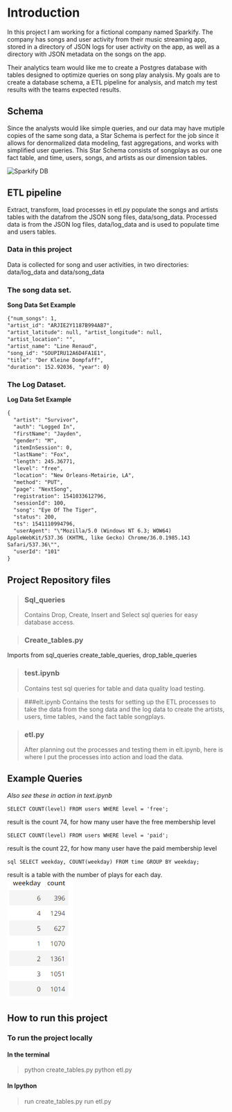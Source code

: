 # Introduction
In this project I am working for a fictional company named Sparkify. The company has songs and user activity from their music streaming app, stored in a directory of JSON logs for user activity on the app, as well as a directory with JSON metadata on the songs on the app. 

Their analytics team would like me to create a Postgres database with tables designed to optimize queries on song play analysis. My goals are to create a database schema, a ETL pipeline for analysis, and match my test results with the teams expected results.


## Schema
Since the analysts would like simple queries, and our data may have mutiple copies of the same song data, a Star Schema is perfect for the job since it allows for denormalized data modeling, fast aggregations, and works with simplified user queries. This Star Schema consists of songplays as our one fact table, and time, users, songs, and artists as our dimension tables. 

![Sparkify DB](assets/SparkifyStarDB.png)


## ETL pipeline
Extract, transform, load processes in etl.py populate the songs and artists tables with the datafrom the JSON song files, data/song_data. Processed data is from the JSON log files, data/log_data and is used to populate time and users tables.

### Data in this project
Data is collected for song and user activities, in two directories: data/log_data and data/song_data


### The song data set.

**Song Data Set Example**

    {"num_songs": 1,
    "artist_id": "ARJIE2Y1187B994AB7",
    "artist_latitude": null, "artist_longitude": null,
    "artist_location": "", 
    "artist_name": "Line Renaud",
    "song_id": "SOUPIRU12A6D4FA1E1",
    "title": "Der Kleine Dompfaff", 
    "duration": 152.92036, "year": 0}



### The Log Dataset.
**Log Data Set Example**

    {
      "artist": "Survivor",
      "auth": "Logged In",
      "firstName": "Jayden",
      "gender": "M",
      "itemInSession": 0,
      "lastName": "Fox",
      "length": 245.36771,
      "level": "free",
      "location": "New Orleans-Metairie, LA",
      "method": "PUT",
      "page": "NextSong",
      "registration": 1541033612796,
      "sessionId": 100,
      "song": "Eye Of The Tiger",
      "status": 200,
      "ts": 1541110994796,
      "userAgent": "\"Mozilla/5.0 (Windows NT 6.3; WOW64) AppleWebKit/537.36 (KHTML, like Gecko) Chrome/36.0.1985.143 Safari/537.36\"",
      "userId": "101"
    }



## Project Repository files

>### Sql_queries
>Contains Drop, Create, Insert and Select sql queries for easy database access.

        
>### Create_tables.py
Imports from sql_queries  create_table_queries, drop_table_queries
    
    
>### test.ipynb
>Contains test sql queries for table and data quality load testing.
    
    
>###elt.ipynb
>Contains the tests for setting up the ETL processes to take the data from the song data and the log data to create the artists, users, time tables, >and the fact table songplays.
    
    
 >### etl.py 
 >After planning out the processes and testing them in elt.ipynb, here is where I put the processes into action and load the data. 
        
       
 

## Example Queries
*Also see these in action in text.ipynb* 

    SELECT COUNT(level) FROM users WHERE level = 'free';
result is the count 74, for how many user have the free membership level
    
    SELECT COUNT(level) FROM users WHERE level = 'paid';
result is the count 22, for how many user have the paid membership level
    
    sql SELECT weekday, COUNT(weekday) FROM time GROUP BY weekday;
result is a table with the number of plays for each day.
  ![Day Usage Count](assets/dayCount.png "Day count")
    
    
## How to run this project

### To run the project locally
#### In the terminal
>python create_tables.py
>python etl.py

#### In Ipython
>run create_tables.py
>run etl.py

    
    
    
    
    
